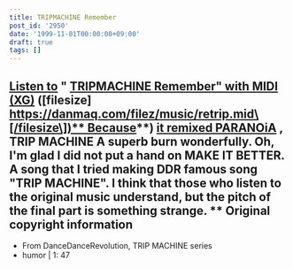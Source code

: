 ```yaml
---
title: TRIPMACHINE Remember
post_id: '2950'
date: '1999-11-01T00:00:00+09:00'
draft: true
tags: []
---
```


## [Listen to](https://danmaq.com/filez/music/retrip.mid) " [TRIPMACHINE Remember" with MIDI (XG)](https://danmaq.com/filez/music/retrip.mid) (\[filesize\] [https://danmaq.com/filez/music/retrip.mid\[/filesize\])** Because](https://danmaq.com/filez/music/retrip.mid[/filesize])**) [it remixed PARANOiA](https://danmaq.com/2942) , TRIP MACHINE A superb burn wonderfully. Oh, I'm glad I did not put a hand on MAKE IT BETTER. A song that I tried making DDR famous song "TRIP MACHINE". I think that those who listen to the original music understand, but the pitch of the final part is something strange. ** Original copyright information

*   From DanceDanceRevolution, TRIP MACHINE series
*   humor | 1: 47

